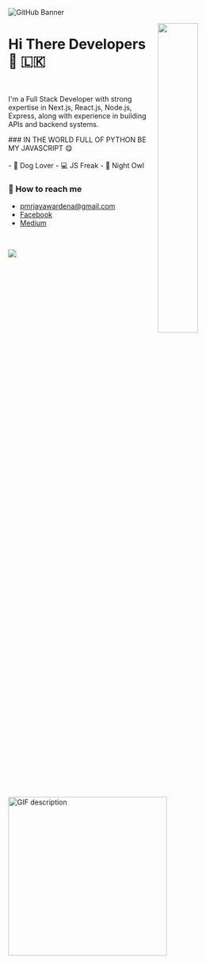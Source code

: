 ![GitHub Banner](https://user-images.githubusercontent.com/58959408/232639433-cb0aea21-66f0-4508-a771-85e2089c5a87.gif)

<!--Night Owl image-->
<div>
  <img align="right" width="40%" src="https://owlbertsio-resized.s3.amazonaws.com/Popper.psd.full.png">
</div>

<!--Header Name-->
# Hi There Developers 👋 🇱🇰
<br /> 

<!--Start Intro-->               
<p align="left">I'm a Full Stack Developer with strong expertise in Next.js, React.js, Node.js, Express, along with experience in building APIs and backend systems.</p>
### IN THE WORLD FULL OF PYTHON BE MY JAVASCRIPT 😋
<br/>
<br/>
- 🐶 Dog Lover
- 💻 JS Freak
- ‍👤 Night Owl
<!--End Intro-->

### 📮 How to reach me

- [pmrjayawardena@gmail.com](mailto:pmrjayawardena@gmail.com)
- [Facebook](https://www.facebook.com/dev.prabodha)
- [Medium](https://medium.com/@pmrjayawardena)

<picture>
  <source media="(prefers-color-scheme: dark)" srcset="./Skills_Animation_Dark.gif">
  <source media="(prefers-color-scheme: light)" srcset="./Skills_Animation_White.gif">
  <img align="left" alt="GIF description" src="./Skills_Animation_White.gif" height="320px">
</picture>
<br />
<p align="left">
  <img src="https://capsule-render.vercel.app/api?type=waving&color=gradient&height=65&section=footer"/>
</p>
